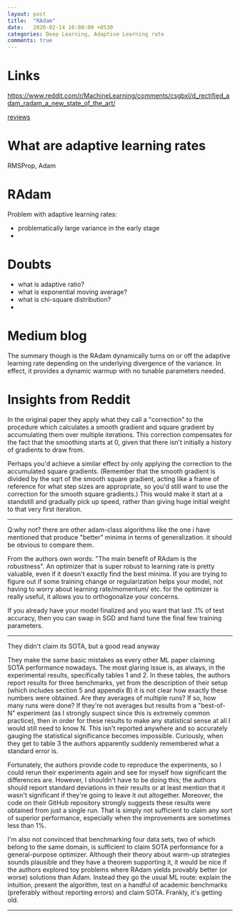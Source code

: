 ```yaml
---
layout: post
title:  "RAdam"
date:   2020-02-14 16:00:00 +0530
categories: Deep Learning, Adaptive Learning rate
comments: true
---
```


# Links

https://www.reddit.com/r/MachineLearning/comments/csgbxl/d_rectified_adam_radam_a_new_state_of_the_art/

[reviews](https://openreview.net/forum?id=rkgz2aEKDr)


# What are adaptive learning rates

RMSProp, Adam

# RAdam

Problem with adaptive learning rates:  
- problematically large variance in the early stage
- 

# Doubts

- what is adaptive ratio?
- what is exponential moving average?
- what is chi-square distribution?
- 

# Medium blog

The summary though is the RAdam dynamically turns on or off the adaptive learning rate depending on the underlying divergence of the variance. In effect, it provides a dynamic warmup with no tunable parameters needed.  


# Insights from Reddit

In the original paper they apply what they call a "correction" to the procedure which calculates a smooth gradient and square gradient by accumulating them over multiple iterations. This correction compensates for the fact that the smoothing starts at 0, given that there isn't initially a history of gradients to draw from.

Perhaps you'd achieve a similar effect by only applying the correction to the accumulated square gradients. (Remember that the smooth gradient is divided by the sqrt of the smooth square gradient, acting like a frame of reference for what step sizes are appropriate, so you'd still want to use the correction for the smooth square gradients.) This would make it start at a standstill and gradually pick up speed, rather than giving huge initial weight to that very first iteration.

---------------------------

Q:why not? there are other adam-class algorithms like the one i have mentioned that produce "better" minima in terms of generalization. it should be obvious to compare them.  

From the authors own words: "The main benefit of RAdam is the robustness". An optimizer that is super robust to learning rate is pretty valuable, even if it doesn't exactly find the best minima. If you are trying to figure out if some training change or regularization helps your model, not having to worry about learning rate/momentum/ etc. for the optimizer is really useful, it allows you to orthogonalize your concerns.

If you already have your model finalized and you want that last .1% of test accuracy, then you can swap in SGD and hand tune the final few training parameters.  

-----------------------------

They didn't claim its SOTA, but a good read anyway

They make the same basic mistakes as every other ML paper claiming SOTA performance nowadays. The most glaring issue is, as always, in the experimental results, specifically tables 1 and 2. In these tables, the authors report results for three benchmarks, yet from the description of their setup (which includes section 5 and appendix B) it is not clear how exactly these numbers were obtained. Are they averages of multiple runs? If so, how many runs were done? If they're not averages but results from a "best-of-N" experiment (as I strongly suspect since this is extremely common practice), then in order for these results to make any statistical sense at all I would still need to know N. This isn't reported anywhere and so accurately gauging the statistical significance becomes impossible. Curiously, when they get to table 3 the authors apparently suddenly remembered what a standard error is.

Fortunately, the authors provide code to reproduce the experiments, so I could rerun their experiments again and see for myself how significant the differences are. However, I shouldn't have to be doing this; the authors should report standard deviations in their results or at least mention that it wasn't significant if they're going to leave it out altogether. Moreover, the code on their GitHub repository strongly suggests these results were obtained from just a single run. That is simply not sufficient to claim any sort of superior performance, especially when the improvements are sometimes less than 1%.

I'm also not convinced that benchmarking four data sets, two of which belong to the same domain, is sufficient to claim SOTA performance for a general-purpose optimizer. Although their theory about warm-up strategies sounds plausible and they have a theorem supporting it, it would be nice if the authors explored toy problems where RAdam yields provably better (or worse) solutions than Adam. Instead they go the usual ML route: explain the intuition, present the algorithm, test on a handful of academic benchmarks (preferably without reporting errors) and claim SOTA. Frankly, it's getting old.

--------------------------------


